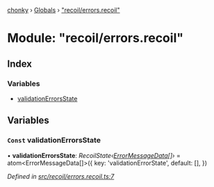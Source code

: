 [chonky](../README.md) › [Globals](../globals.md) › ["recoil/errors.recoil"](_recoil_errors_recoil_.md)

# Module: "recoil/errors.recoil"

## Index

### Variables

* [validationErrorsState](_recoil_errors_recoil_.md#const-validationerrorsstate)

## Variables

### `Const` validationErrorsState

• **validationErrorsState**: *RecoilState‹[ErrorMessageData](../interfaces/_types_validation_types_.errormessagedata.md)[]›* = atom<ErrorMessageData[]>({
    key: 'validationErrorState',
    default: [],
})

*Defined in [src/recoil/errors.recoil.ts:7](https://github.com/TimboKZ/Chonky/blob/b63f6c0/src/recoil/errors.recoil.ts#L7)*
